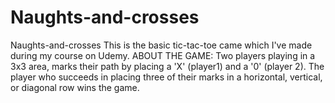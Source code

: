 # Naughts-and-crosses
Naughts-and-crosses This is the basic tic-tac-toe came which I've made during my course on Udemy.  ABOUT THE GAME: Two players playing in a 3x3 area, marks their path by placing a 'X' (player1) and a '0' (player 2). The player who succeeds in placing three of their marks in a horizontal, vertical, or diagonal row wins the game.
